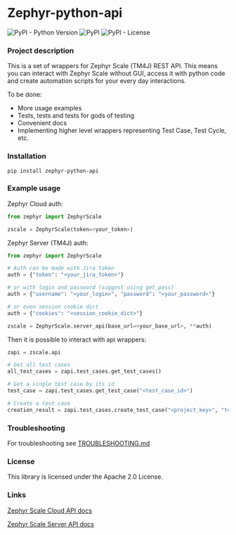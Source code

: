 # Zephyr-python-api


![PyPI - Python Version](https://img.shields.io/pypi/pyversions/zephyr-python-api)
![PyPI](https://img.shields.io/pypi/v/zephyr-python-api)
![PyPI - License](https://img.shields.io/pypi/l/zephyr-python-api)
### Project description
This is a set of wrappers for Zephyr Scale (TM4J) REST API. This means you can interact with Zephyr Scale without GUI, access it with python code and create automation scripts for your every day interactions.

To be done:
* More usage examples
* Tests, tests and tests for gods of testing
* Convenient docs
* Implementing higher level wrappers representing Test Case, Test Cycle, etc.

### Installation

```
pip install zephyr-python-api
```

### Example usage

Zephyr Cloud auth:
```python
from zephyr import ZephyrScale

zscale = ZephyrScale(token=<your_token>)
```

Zephyr Server (TM4J) auth:
```python
from zephyr import ZephyrScale

# Auth can be made with Jira token
auth = {"token": "<your_jira_token>"}

# or with login and password (suggest using get_pass)
auth = {"username": "<your_login>", "password": "<your_password>"}

# or even session cookie dict
auth = {"cookies": "<session_cookie_dict>"}

zscale = ZephyrScale.server_api(base_url=<your_base_url>, **auth)
```

Then it is possible to interact with api wrappers:
```python
zapi = zscale.api

# Get all test cases
all_test_cases = zapi.test_cases.get_test_cases()

# Get a single test case by its id
test_case = zapi.test_cases.get_test_case("<test_case_id>")

# Create a test case
creation_result = zapi.test_cases.create_test_case("<project_key>", "test_case_name")
```

### Troubleshooting

For troubleshooting see [TROUBLESHOOTING.md](TROUBLESHOOTING.md)


### License

This library is licensed under the Apache 2.0 License.

### Links

[Zephyr Scale Cloud API docs](https://support.smartbear.com/zephyr-scale-cloud/api-docs/)

[Zephyr Scale Server API docs](https://support.smartbear.com/zephyr-scale-server/api-docs/v1/)